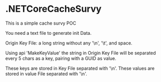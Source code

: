# .NETCoreCacheSurvy
This is a simple cache survy POC 

You need a text file to generate init Data.

Origin Key File: a long string without any '\n', '\t', and space. 

Using api 'MakeKeyValue' the string in Origin Key File will be separated every 5 chars as a key, pairing with a GUID as value. 

These keys are stored in Key File separated with '\n'. These values are stored in value File separated with '\n'.

